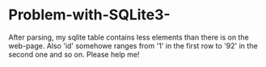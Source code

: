 # Problem-with-SQLite3-
After parsing, my sqlite table contains less elements than there is on the web-page.
Also 'id' somehowe ranges from '1' in the first row to '92' in the second one and so on.
Please help me! 
